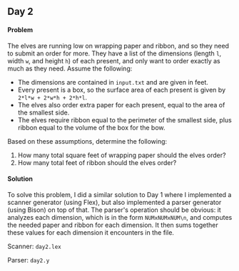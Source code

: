 ## Day 2

#### Problem
The elves are running low on wrapping paper and ribbon, and so they need to
submit an order for more. They have a list of the dimensions (length `l`, width
`w`, and height `h`) of each present, and only want to order exactly as much as
they need. Assume the following:

* The dimensions are contained in `input.txt` and are given in feet.
* Every present is a box, so the surface area of each present is given by
`2*l*w + 2*w*h + 2*h*l`.
* The elves also order extra paper for each present, equal to the area of the
smallest side.
* The elves require ribbon equal to the perimeter of the smallest side, plus
ribbon equal to the volume of the box for the bow.

Based on these assumptions, determine the following:

1. How many total square feet of wrapping paper should the elves order?
2. How many total feet of ribbon should the elves order?

#### Solution
To solve this problem, I did a similar solution to Day 1 where I implemented a
scanner generator (using Flex), but also implemented a parser generator (using
Bison) on top of that. The parser's operation should be obvious: it analyzes
each dimension, which is in the form `NUMxNUMxNUM\n`, and computes the needed
paper and ribbon for each dimension. It then sums together these values for each
dimension it encounters in the file.

Scanner: `day2.lex`

Parser: `day2.y`
